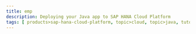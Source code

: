 ```yaml
---
title: emp
description: Deploying your Java app to SAP HANA Cloud Platform
tags: [ products>sap-hana-cloud-platform, topic>cloud, topic>java, tutorial>intermediate]
---
```

